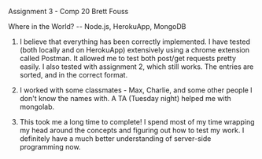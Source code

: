 Assignment 3 - Comp 20
Brett Fouss

Where in the World? -- Node.js, HerokuApp, MongoDB

1. I believe that everything has been correctly implemented. I have tested (both locally and on HerokuApp) extensively using a chrome extension called Postman. It allowed me to test both post/get requests pretty easily. I also tested with assignment 2, which still works. The entries are sorted, and in the correct format. 

2. I worked with some classmates - Max, Charlie, and some other people I don't know the names with. A TA (Tuesday night) helped me with mongolab. 

3. This took me a long time to complete! I spend most of my time wrapping my head around the concepts and figuring out how to test my work. I definitely have a much better understanding of server-side programming now. 